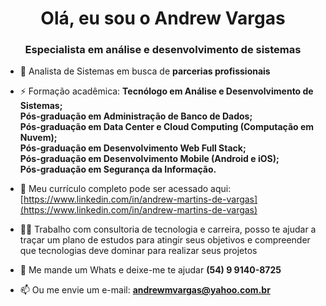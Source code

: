 <h1 align="center">Olá, eu sou o Andrew Vargas</h1>
<h3 align="center">Especialista em análise e desenvolvimento de sistemas</h3>

- 🌱 Analista de Sistemas em busca de **parcerias profissionais**

- ⚡ Formação acadêmica:
**Tecnólogo em Análise e Desenvolvimento de Sistemas;<br>
 	Pós-graduação em Administração de Banco de Dados;<br>
 	Pós-graduação em Data Center e Cloud Computing (Computação em Nuvem);<br>
 	Pós-graduação em Desenvolvimento Web Full Stack;<br>
 	Pós-graduação em Desenvolvimento Mobile (Android e iOS);<br>
 	Pós-graduação em Segurança da Informação.**

- 📄 Meu currículo completo pode ser acessado aqui: [https://www.linkedin.com/in/andrew-martins-de-vargas](https://www.linkedin.com/in/andrew-martins-de-vargas)

- 👨‍💻 Trabalho com consultoria de tecnologia e carreira, posso te ajudar a traçar um plano de estudos para atingir seus objetivos e compreender que tecnologias deve dominar para realizar seus projetos

- 💬 Me mande um Whats e deixe-me te ajudar **(54) 9 9140-8725**

- 📫 Ou me envie um e-mail: **andrewmvargas@yahoo.com.br**

